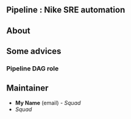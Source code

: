 **Pipeline : Nike SRE automation**
----

## About

## Some advices

### Pipeline DAG role

## Maintainer
* **My Name** (email) - *Squad*
* *Squad*
